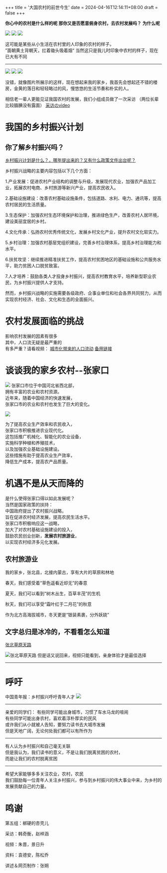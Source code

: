 +++
title = '大国农村的前世今生'
date = 2024-04-16T12:14:11+08:00
draft = false
+++

**你心中的农村是什么样的呢**
**那你又是否愿意俯身农村，去农村发展吗？**
**为什么呢**


![](/image/xc1.png)
![](/image/xc2.png)
![](/image/xc3.png)

这可能是某些从小生活在农村里的人印象的农村的样子。  
”面朝黄土背朝天，扛着锄头吸着烟“
当然这只是我儿时印象中农村的样子，现在已大有不同

---


![](/image/xc4.png)
![](/image/xc5.png)
![](/image/xc6.png)

没错，就像图片所展示的这样，现在想起来我的家乡，我首先会想起还不错的楼房，金黄的落日和轻轻略过的风，慢悠悠的生活节奏和朴实的人。

相信老一辈人更能见证我国农村的发展，我们小组成员做了一次采访
（两位长辈比较腼腆没有露面）
[采访のvideo](https://v.douyin.com/iYCRBV5e/)


# 我国的乡村振兴计划
## 你了解乡村振兴吗？

[乡村振兴计划是什么？，哪年提出来的？又有什么政策文件出台呢？](https://b23.tv/ICo5D8J)

乡村振兴战略的主要内容包括以下几个方面：  

1.产业发展：促进农村产业结构的调整与升级，发展现代农业，加强农产品加工业，拓展农村电商、乡村旅游等新兴产业，提高农民收入。  

2.基础设施建设：改善农村基础设施条件，包括道路、水利、电力、通讯等，提高农村居民的生活质量。  

3.生态保护：加强农村生态环境保护和治理，推进绿色生产，改善农村人居环境，建设美丽宜居的乡村。  

4.文化传承：弘扬农村优秀传统文化，发展乡村文化产业，提升农村文化软实力。  

5.乡村治理：加强农村基层党组织建设，完善乡村治理体系，提高乡村治理能力和水平。  

6.扶贫攻坚：继续推进精准扶贫工作，提高农村贫困地区的基础设施和公共服务水平，助力贫困人口脱贫致富。  

7.人才培养：鼓励各类人才投身乡村振兴，提高农村教育水平，培养新型职业农民，为乡村振兴提供人才支持。  


然而，乡村振兴战略的实施需要各级政府、企事业单位和社会各界共同努力，从而实现农村经济、社会、文化和生态的全面振兴。


# 农村发展面临的挑战

影响农村发展的因素有很多  
其中，人口流无疑是最严重的  
有多严重？请看视频：
[城市化带来的人口流动](http://v3-default.ixigua.com/fd8c6ae1feba522a1ab0c17b0de85907/661e1904/video/tos/cn/tos-cn-ve-15/d69f38a4e9f4405bb63bfda17e51cb64/?a=1768&ch=0&cr=0&dr=0&er=0&lr=unwatermarked&net=5&cd=0%7C0%7C0%7C0&br=224&bt=224&cs=0&ds=2&ft=ahW46QQqUnXfmoZmo0OW_QYaUqiX1wM2xVJEb9Lv3bPD-Ipz&mime_type=video_mp4&qs=0&rc=aDVoaTM3NjhkZjZnNzplN0BpamZ3OmRqbzR3eTMzZGkzM0BiMTQ2NjItXjYxNi01XjJiYSNiY28zZzZuYGtfLS1hLTBzcw%3D%3D&btag=e00030000&dy_q=1713244673&l=20240416131753125FC899898F26A0ED87)
[备用链接](https://v.douyin.com/iYx3BftD/)

# 谈谈我的家乡农村--张家口

![](/image/zjk.jpg)
张家口市位于中国河北省西北部，  
拥有丰富的农业和农村资源。  
近年来，随着中国经济的快速发展，  
张家口市的农业和农村也发生了巨大的变化。

![](/image/xc7.png)

为了提高农业生产效率和农民收入，  
张家口市积极推进农业现代化。  
这包括推广机械化、智能化的农业设备，  
实施科学种植和养殖技术，  
以及加强农业基础设施建设。  
这些措施有助于提高农业生产效率，  
降低生产成本，提高农产品质量。

# 机遇不是从天而降的

是什么使得张家口得以如此发展呢？  
当然是国家政策的扶持：  
中国政府提出了农村振兴战略，  
旨在促进农村经济发展，提高农民生活水平。  
张家口市积极响应这一战略，  
加大了对农村基础设施建设的投入，  
鼓励农民创业创新，**发展农村旅游业**，  
以实现农村经济多元化发展。
## 农村旅游业

我的家乡，张北县，北接内蒙古，享有大片的草原和林地  

春天，我们感受着“草色遥看近却无”的春意  

夏天，我们可以看到“树木丛生，百草丰茂”的生机  

秋天，我们可以享受“霜叶红于二月花”的秋意  

作为北方高海拔城市，冬天更是“银装素裹，分外妖娆”  


## 文字总归是冰冷的，不看看怎么知道

[张北草原天路](https://v.douyin.com/iYxcAXxV/)

![张北草原天路](/image/sayback.jpg)
但是话又说回来，视频只能看到，亲身体验才是最佳选择

---
# 呼吁

中国青年报：乡村振兴呼吁青年人才
![](/image/xc8)

---

亲爱的同学们：
有些同学可能出身城市，习惯了车水马龙的喧闹  
有些同学可能出身农村，喜欢着淳朴厚实的民风  
或许我们从小就被人告知，要努力读书去大城市发展  
但是天地广阔，无论何处我们都可以有所作为  

---  

有人认为乡村振兴和自己毫无关联  
但是我认为，我们读书的意义，不是让我们脱离贫困的农村，  
而是让我们的农村脱离贫困 

---

希望大家能够多多关注农业，农村，农民  
我们鼓励每一位青年人关注乡村振兴，参与到乡村振兴的伟大事业中来，为乡村的发展贡献自己的力量。 
# 鸣谢

第五组：梆硬的杏壳儿  

采访：韩奇衡，赵梓涵  

视频：朱晋，景日升  

资料：袁德安，陈松乔  

讲述＆网页制作：张朔

